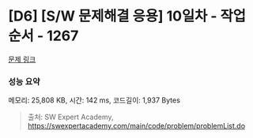 # [D6] [S/W 문제해결 응용] 10일차 - 작업순서 - 1267 

[문제 링크](https://swexpertacademy.com/main/code/problem/problemDetail.do?contestProbId=AV18TrIqIwUCFAZN) 

### 성능 요약

메모리: 25,808 KB, 시간: 142 ms, 코드길이: 1,937 Bytes



> 출처: SW Expert Academy, https://swexpertacademy.com/main/code/problem/problemList.do